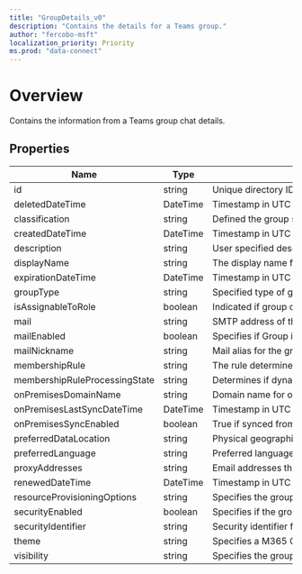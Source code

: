 ```yaml
---
title: "GroupDetails_v0"
description: "Contains the details for a Teams group."
author: "fercobo-msft"
localization_priority: Priority
ms.prod: "data-connect"
---
```


# Overview

Contains the information from a Teams group chat details.

## Properties

| Name | Type | Description |
|--|--|--|
| id | string | Unique directory ID for the group in AAD |
| deletedDateTime | DateTime | Timestamp in UTC when group was deleted. "null" if group is active. |
| classification | string | Defined the group sensitivity classification in Microsoft 365. |
| createdDateTime | DateTime | Timestamp in UTC when group was created. |
| description | string | User specified description for the group. |
| displayName | string | The display name for the group. |
| expirationDateTime | DateTime | Timestamp in UTC when the group is set to expire. |
| groupType | string | Specified type of group. Unified indicated group has an associated Teams team. |
| isAssignableToRole | boolean | Indicated if group can have AAD role assigned. |
| mail | string | SMTP address of the group |
| mailEnabled | boolean | Specifies if Group is mail enabled. |
| mailNickname | string | Mail alias for the group unique to the tenant. |
| membershipRule | string | The rule determines if membership is dynamic. |
| membershipRuleProcessingState | string | Determines if dynamic membership is on or paused. Null is not set. |
| onPremisesDomainName | string | Domain name for on-premise AD groups. |
| onPremisesLastSyncDateTime | DateTime | Timestamp in UTC for last sync of on-premise AD groups. |
| onPremisesSyncEnabled | boolean | True if synced from on-premise AD. Null if not synced from AD. False if used to not anymore. |
| preferredDataLocation | string | Physical geographic location for the group data storage like emails, files, chat, etc. |
| preferredLanguage | string | Preferred language set for the group. |
| proxyAddresses | string | Email addresses that direct to the same group mailboxes as this group. |
| renewedDateTime | DateTime | Timestamp in UTC when group was last renewed. |
| resourceProvisioningOptions | string | Specifies the group resources that are provisioned as part of M365 Group creation. Possible value is \\"Team\\". |
| securityEnabled | boolean | Specifies if the group is a Security group. |
| securityIdentifier | string | Security identifier for the group. |
| theme | string | Specifies a M365 Group color theme. |
| visibility | string | Specifies the group join policy and content visibility for the group. |
